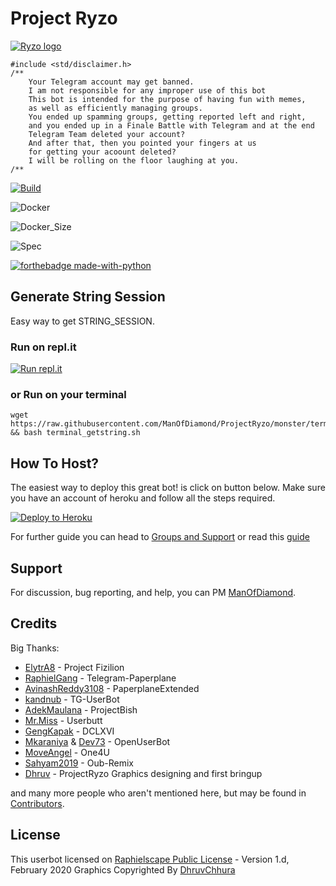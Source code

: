 # Project Ryzo

[![Ryzo logo](https://telegra.ph/file/4d3c8c5ee9b4670bae634.jpg)](https://heroku.com/deploy?template=https://github.com/ManOfDiamond/ProjectRyzo)

```
#include <std/disclaimer.h>
/**
    Your Telegram account may get banned.
    I am not responsible for any improper use of this bot
    This bot is intended for the purpose of having fun with memes,
    as well as efficiently managing groups.
    You ended up spamming groups, getting reported left and right,
    and you ended up in a Finale Battle with Telegram and at the end
    Telegram Team deleted your account?
    And after that, then you pointed your fingers at us
    for getting your acoount deleted?
    I will be rolling on the floor laughing at you.
/**
```
[![Build](https://img.shields.io/github/workflow/status/ElytrA8/ProjectFizilion/FailedChecker?style=for-the-badge)](https://github.com/ElytrA8/ProjectFizilion/actions "build")

![Docker](https://img.shields.io/docker/cloud/build/elytra8/projectfizilion?style=for-the-badge)

![Docker_Size](https://img.shields.io/docker/image-size/elytra8/projectfizilion?style=for-the-badge)

![Spec](https://img.shields.io/badge/Made%20with-LOVE-black?style=for-the-badge)

[![forthebadge made-with-python](http://ForTheBadge.com/images/badges/made-with-python.svg)](https://www.python.org/)

## Generate String Session
Easy way to get STRING_SESSION. 

### Run on repl.it
[![Run repl.it](https://img.shields.io/badge/run-string__session.py-blue?style=flat-square&logo=repl.it)](https://repl.it/@dhruv9/StringSession#main.py)

### or Run on your terminal
```
wget https://raw.githubusercontent.com/ManOfDiamond/ProjectRyzo/monster/terminal_getstring.sh && bash terminal_getstring.sh
```

## How To Host?

The easiest way to deploy this great bot! is click on button below.
Make sure you have an account of heroku and follow all the steps required.

<p align="left"><a href="https://heroku.com/deploy?template=https://github.com/DhruvChhura/ProjectRyzo/tree/monster"> <img src="https://www.herokucdn.com/deploy/button.svg" alt="Deploy to Heroku" /></a></p>

For further guide you can head to [Groups and Support](https://t.me/ProjectRyzo) or read this [guide](https://telegra.ph/How-to-host-a-Telegram-Userbot-07-01-2)

## Support

For discussion, bug reporting, and help, you can PM [ManOfDiamond](https://t.me/ManOfDiamond).

## Credits

Big Thanks: 
* [ElytrA8](https://github.com/FrosT2k5) - Project Fizilion
* [RaphielGang](https://github.com/RaphielGang) - Telegram-Paperplane
* [AvinashReddy3108](https://github.com/AvinashReddy3108) - PaperplaneExtended
* [kandnub](https://github.com/kandnub) - TG-UserBot
* [AdekMaulana](https://github.com/adekmaulana) - ProjectBish
* [Mr.Miss](https://github.com/keselekpermen69) - Userbutt
* [GengKapak](https://github.com/GengKapak) - DCLXVI
* [Mkaraniya](https://github.com/mkaraniya) & [Dev73](https://github.com/Devp73) - OpenUserBot
* [MoveAngel](https://github.com/MoveAngel) - One4U
* [Sahyam2019](https://github.com/Sahyam2019) - Oub-Remix
* [Dhruv](https://t.me/DhruvChhura) - ProjectRyzo Graphics designing and first bringup

and many more people who aren't mentioned here, but may be found in [Contributors](https://github.com/ManOfDiamond/ProjectRyzo/graphs/contributors).

## License

This userbot licensed on [Raphielscape Public License](https://github.com/DhruvChhura/ProjectRyzo/blob/monster/LICENSE) - Version 1.d, February 2020
Graphics Copyrighted By [DhruvChhura](https://t.me/DhruvChhura)
